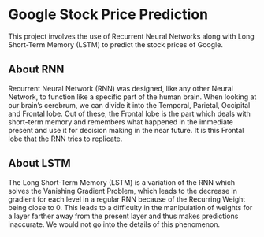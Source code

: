 # Google Stock Price Prediction

This project involves the use of Recurrent Neural Networks along with Long Short-Term Memory (LSTM) to
predict the stock prices of Google.

## About RNN
Recurrent Neural Network (RNN) was designed, like any other Neural Network, to function like a specific part
of the human brain. When looking at our brain’s cerebrum, we can divide it into the Temporal, Parietal,
Occipital and Frontal lobe. Out of these, the Frontal lobe is the part which deals with short-term memory and
remembers what happened in the immediate present and use it for decision making in the near future. It is
this Frontal lobe that the RNN tries to replicate.

## About LSTM
The Long Short-Term Memory (LSTM) is a variation of the RNN which solves the Vanishing Gradient Problem,
which leads to the decrease in gradient for each level in a regular RNN because of the Recurring Weight being
close to 0. This leads to a difficulty in the manipulation of weights for a layer farther away from the present
layer and thus makes predictions inaccurate. We would not go into the details of this phenomenon.